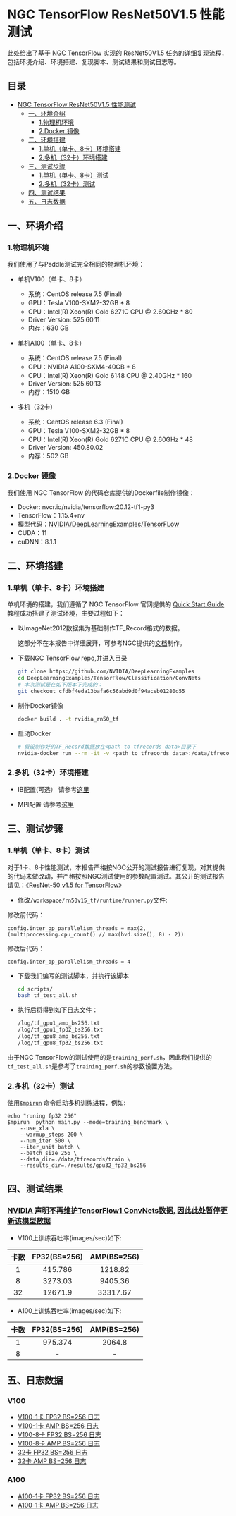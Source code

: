 # NGC TensorFlow ResNet50V1.5 性能测试

此处给出了基于 [NGC TensorFlow](https://github.com/NVIDIA/DeepLearningExamples/tree/master/TensorFlow/Classification/ConvNets/resnet50v1.5) 实现的 ResNet50V1.5 任务的详细复现流程，包括环境介绍、环境搭建、复现脚本、测试结果和测试日志等。

<!-- omit in toc -->
## 目录
- [NGC TensorFlow ResNet50V1.5 性能测试](#ngc-tensorflow-resnet50v15-性能测试)
  - [一、环境介绍](#一环境介绍)
    - [1.物理机环境](#1物理机环境)
    - [2.Docker 镜像](#2docker-镜像)
  - [二、环境搭建](#二环境搭建)
    - [1.单机（单卡、8卡）环境搭建](#1单机单卡8卡环境搭建)
    - [2.多机（32卡）环境搭建](#2多机32卡环境搭建)
  - [三、测试步骤](#三测试步骤)
    - [1.单机（单卡、8卡）测试](#1单机单卡8卡测试)
    - [2.多机（32卡）测试](#2多机32卡测试)
  - [四、测试结果](#四测试结果)
  - [五、日志数据](#五日志数据)

## 一、环境介绍

### 1.物理机环境

我们使用了与Paddle测试完全相同的物理机环境：

- 单机V100（单卡、8卡）
  - 系统：CentOS release 7.5 (Final)
  - GPU：Tesla V100-SXM2-32GB * 8
  - CPU：Intel(R) Xeon(R) Gold 6271C CPU @ 2.60GHz * 80
  - Driver Version: 525.60.11
  - 内存：630 GB

- 单机A100（单卡、8卡）
  - 系统：CentOS release 7.5 (Final)
  - GPU：NVIDIA A100-SXM4-40GB * 8
  - CPU：Intel(R) Xeon(R) Gold 6148 CPU @ 2.40GHz * 160
  - Driver Version: 525.60.13
  - 内存：1510 GB

- 多机（32卡）
  - 系统：CentOS release 6.3 (Final)
  - GPU：Tesla V100-SXM2-32GB * 8
  - CPU：Intel(R) Xeon(R) Gold 6271C CPU @ 2.60GHz * 48
  - Driver Version: 450.80.02
  - 内存：502 GB

### 2.Docker 镜像

我们使用 NGC TensorFlow 的代码仓库提供的Dockerfile制作镜像：

- Docker: nvcr.io/nvidia/tensorflow:20.12-tf1-py3
- TensorFlow：1.15.4+nv
- 模型代码：[NVIDIA/DeepLearningExamples/TensorFLow](https://github.com/NVIDIA/DeepLearningExamples/tree/master/TensorFlow/Classification/ConvNets/resnet50v1.5)
- CUDA：11
- cuDNN：8.1.1

## 二、环境搭建

### 1.单机（单卡、8卡）环境搭建

单机环境的搭建，我们遵循了 NGC TensorFlow 官网提供的 [Quick Start Guide](https://github.com/NVIDIA/DeepLearningExamples/tree/master/TensorFlow/Classification/ConvNets/resnet50v1.5#quick-start-guide) 教程成功搭建了测试环境，主要过程如下：

- 以ImageNet2012数据集为基础制作TF_Record格式的数据。

  这部分不在本报告中详细展开，可参考NGC提供的[文档](https://github.com/NVIDIA/DeepLearningExamples/tree/master/TensorFlow/Classification/ConvNets/resnet50v1.5#quick-start-guide)制作。

- 下载NGC TensorFlow repo,并进入目录

   ```bash
   git clone https://github.com/NVIDIA/DeepLearningExamples
   cd DeepLearningExamples/TensorFlow/Classification/ConvNets
   # 本次测试是在如下版本下完成的：
   git checkout cfdbf4eda13bafa6c56abd9d0f94aceb01280d55
   ```

- 制作Docker镜像

   ```bash
   docker build . -t nvidia_rn50_tf
   ```

- 启动Docker

   ```bash
   # 假设制作好的TF_Record数据放在<path to tfrecords data>目录下
   nvidia-docker run --rm -it -v <path to tfrecords data>:/data/tfrecords --ipc=host nvidia_rn50_tf
   ```

### 2.多机（32卡）环境搭建

- IB配置(可选）
请参考[这里](../../../utils/ib.md)
	
- MPI配置
请参考[这里](../../../utils/mpi.md)

## 三、测试步骤

### 1.单机（单卡、8卡）测试

对于1卡、8卡性能测试，本报告严格按NGC公开的测试报告进行复现，对其提供的代码未做改动，并严格按照NGC测试使用的参数配置测试。其公开的测试报告请见：[《ResNet-50 v1.5 for TensorFlow》](https://github.com/NVIDIA/DeepLearningExamples/tree/master/TensorFlow/Classification/ConvNets/resnet50v1.5)

- 修改`/workspace/rn50v15_tf/runtime/runner.py`文件:

修改前代码：
  ```
  config.inter_op_parallelism_threads = max(2, (multiprocessing.cpu_count() // max(hvd.size(), 8) - 2))
  ```
修改后代码：
  ```
  config.inter_op_parallelism_threads = 4
  ```

- 下载我们编写的测试脚本，并执行该脚本

   ```bash
   cd scripts/
   bash tf_test_all.sh
   ```

- 执行后将得到如下日志文件：

   ```bash
   /log/tf_gpu1_amp_bs256.txt
   /log/tf_gpu1_fp32_bs256.txt
   /log/tf_gpu8_amp_bs256.txt
   /log/tf_gpu8_fp32_bs256.txt
   ```

由于NGC TensorFlow的测试使用的是`training_perf.sh`，因此我们提供的`tf_test_all.sh`是参考了`training_perf.sh`的参数设置方法。

### 2.多机（32卡）测试

使用[`$mpirun`](../../../utils/mpi.md#通信框架可以从MPI中获取信息) 命令启动多机训练进程，例如:

```
echo "runing fp32 256"
$mpirun  python main.py --mode=training_benchmark \
	--use_xla \
	--warmup_steps 200 \
	--num_iter 500 \
	--iter_unit batch \
	--batch_size 256 \
	--data_dir=./data/tfrecords/train \
	--results_dir=./results/gpu32_fp32_bs256
```

## 四、测试结果
### [NVIDIA 声明不再维护TensorFlow1 ConvNets数据, 因此此处暂停更新该模型数据](https://github.com/NVIDIA/DeepLearningExamples/commit/9de48bc9ca8ce635960620478a39dd332ed74ff6#diff-73f9011de29b49d00f0a435915c2d5bb509bc6f54c4016e69731639715cda53c)

- V100上训练吞吐率(images/sec)如下:

|卡数 | FP32(BS=256) | AMP(BS=256)|
|:-----:|:-----:|:-----:|
|1 | 415.786  | 1218.82 |
|8 | 3273.03 | 9405.36 |
|32 |12671.9 | 33317.67 |

- A100上训练吞吐率(images/sec)如下:

|卡数 | FP32(BS=256) | AMP(BS=256)|
|:-----:|:-----:|:-----:|
|1 | 975.374 | 2064.8|
|8 | - | - |

## 五、日志数据
### V100
- [V100-1卡 FP32 BS=256 日志](./logs/V100_LOG/tf_gpu1_fp32_bs256.txt)
- [V100-1卡 AMP BS=256 日志](./logs/V100_LOG/tf_gpu1_amp_bs256.txt)
- [V100-8卡 FP32 BS=256 日志](./logs/V100_LOG/tf_gpu8_fp32_bs256.txt)
- [V100-8卡 AMP BS=256 日志](./logs/V100_LOG/tf_gpu8_amp_bs256.txt)
- [32卡 FP32 BS=256 日志](./logs/V100_LOG/tf_gpu32_fp32_bs256.txt)
- [32卡 AMP BS=256 日志](./logs/V100_LOG/tf_gpu32_amp_bs256.txt)
### A100
- [A100-1卡 FP32 BS=256 日志](./logs/A100_LOG/tf_gpu1_fp32_bs256.txt)
- [A100-1卡 AMP BS=256 日志](./logs/A100_LOG/tf_gpu1_amp_bs256.txt)
